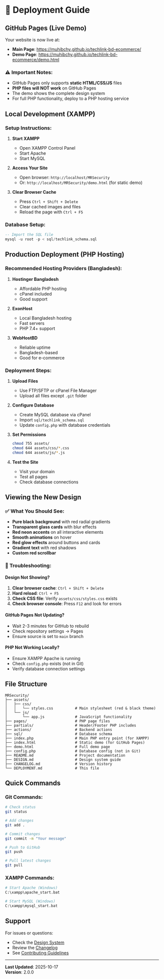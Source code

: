 # 🚀 Deployment Guide

## GitHub Pages (Live Demo)

Your website is now live at:
- **Main Page**: https://muhibchy.github.io/techlink-bd-ecommerce/
- **Demo Page**: https://muhibchy.github.io/techlink-bd-ecommerce/demo.html

### ⚠️ Important Notes:
- GitHub Pages only supports **static HTML/CSS/JS** files
- **PHP files will NOT work** on GitHub Pages
- The demo shows the complete design system
- For full PHP functionality, deploy to a PHP hosting service

## Local Development (XAMPP)

### Setup Instructions:
1. **Start XAMPP**
   - Open XAMPP Control Panel
   - Start Apache
   - Start MySQL

2. **Access Your Site**
   - Open browser: `http://localhost/MRSecurity`
   - Or: `http://localhost/MRSecurity/demo.html` (for static demo)

3. **Clear Browser Cache**
   - Press `Ctrl + Shift + Delete`
   - Clear cached images and files
   - Reload the page with `Ctrl + F5`

### Database Setup:
```sql
-- Import the SQL file
mysql -u root -p < sql/techlink_schema.sql
```

## Production Deployment (PHP Hosting)

### Recommended Hosting Providers (Bangladesh):
1. **Hostinger Bangladesh**
   - Affordable PHP hosting
   - cPanel included
   - Good support

2. **ExonHost**
   - Local Bangladesh hosting
   - Fast servers
   - PHP 7.4+ support

3. **WebHostBD**
   - Reliable uptime
   - Bangladesh-based
   - Good for e-commerce

### Deployment Steps:
1. **Upload Files**
   - Use FTP/SFTP or cPanel File Manager
   - Upload all files except `.git` folder

2. **Configure Database**
   - Create MySQL database via cPanel
   - Import `sql/techlink_schema.sql`
   - Update `config.php` with database credentials

3. **Set Permissions**
   ```bash
   chmod 755 assets/
   chmod 644 assets/css/*.css
   chmod 644 assets/js/*.js
   ```

4. **Test the Site**
   - Visit your domain
   - Test all pages
   - Check database connections

## Viewing the New Design

### ✅ What You Should See:
- **Pure black background** with red radial gradients
- **Transparent glass cards** with blur effects
- **Red neon accents** on all interactive elements
- **Smooth animations** on hover
- **Red glow effects** around buttons and cards
- **Gradient text** with red shadows
- **Custom red scrollbar**

### 🔧 Troubleshooting:

#### Design Not Showing?
1. **Clear browser cache**: `Ctrl + Shift + Delete`
2. **Hard reload**: `Ctrl + F5`
3. **Check CSS file**: Verify `assets/css/styles.css` exists
4. **Check browser console**: Press `F12` and look for errors

#### GitHub Pages Not Updating?
- Wait 2-3 minutes for GitHub to rebuild
- Check repository settings → Pages
- Ensure source is set to `main` branch

#### PHP Not Working Locally?
- Ensure XAMPP Apache is running
- Check `config.php` exists (not in Git)
- Verify database connection settings

## File Structure

```
MRSecurity/
├── assets/
│   ├── css/
│   │   └── styles.css          # Main stylesheet (red & black theme)
│   └── js/
│       └── app.js              # JavaScript functionality
├── pages/                      # PHP page files
├── partials/                   # Header/Footer PHP includes
├── actions/                    # Backend actions
├── sql/                        # Database schema
├── index.php                   # Main PHP entry point (for XAMPP)
├── index.html                  # Static demo (for GitHub Pages)
├── demo.html                   # Full demo page
├── config.php                  # Database config (not in Git)
├── README.md                   # Project documentation
├── DESIGN.md                   # Design system guide
├── CHANGELOG.md                # Version history
└── DEPLOYMENT.md               # This file

```

## Quick Commands

### Git Commands:
```bash
# Check status
git status

# Add changes
git add .

# Commit changes
git commit -m "Your message"

# Push to GitHub
git push

# Pull latest changes
git pull
```

### XAMPP Commands:
```bash
# Start Apache (Windows)
C:\xampp\apache_start.bat

# Start MySQL (Windows)
C:\xampp\mysql_start.bat
```

## Support

For issues or questions:
- Check the [Design System](DESIGN.md)
- Review the [Changelog](CHANGELOG.md)
- See [Contributing Guidelines](CONTRIBUTING.md)

---

**Last Updated**: 2025-10-17  
**Version**: 2.0.0
